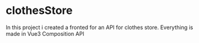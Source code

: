 # clothesStore

In this project i created a fronted for an API for clothes store.
Everything is made in Vue3 Composition API
